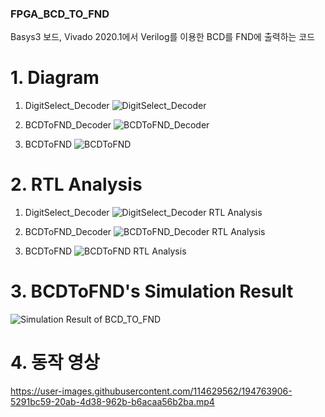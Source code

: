 ### FPGA_BCD_TO_FND
Basys3 보드, Vivado 2020.1에서 Verilog를 이용한 BCD를 FND에 출력하는 코드

# 1. Diagram
1) DigitSelect_Decoder
![DigitSelect_Decoder](https://user-images.githubusercontent.com/114629562/194764607-e82e93c4-cb81-4503-9714-44d9a7af4efe.PNG)

2) BCDToFND_Decoder
![BCDToFND_Decoder](https://user-images.githubusercontent.com/114629562/194764626-f8e988c6-7424-4f0f-807a-2d10644c3a65.PNG)

3) BCDToFND
![BCDToFND](https://user-images.githubusercontent.com/114629562/194764646-1e2823df-6517-4ec2-90ea-dbf7d37754b5.PNG)


# 2. RTL Analysis
1) DigitSelect_Decoder
![DigitSelect_Decoder RTL Analysis](https://user-images.githubusercontent.com/114629562/194762017-4b5be61f-8303-4c06-8951-00fce579594a.PNG)

2) BCDToFND_Decoder
![BCDToFND_Decoder RTL Analysis](https://user-images.githubusercontent.com/114629562/194762084-65d275a2-f4c6-4db2-a505-7eb4ed053e60.PNG)

3) BCDToFND
![BCDToFND RTL Analysis](https://user-images.githubusercontent.com/114629562/194762183-cebbc5bf-789c-4f16-9bed-e2fb743122f5.PNG)


# 3. BCDToFND's Simulation Result
![Simulation Result of BCD_TO_FND](https://user-images.githubusercontent.com/114629562/194762563-f4ec1189-94da-4da6-b93e-c9d0bce0aa2b.PNG)


# 4. 동작 영상
https://user-images.githubusercontent.com/114629562/194763906-5291bc59-20ab-4d38-962b-b6acaa56b2ba.mp4
